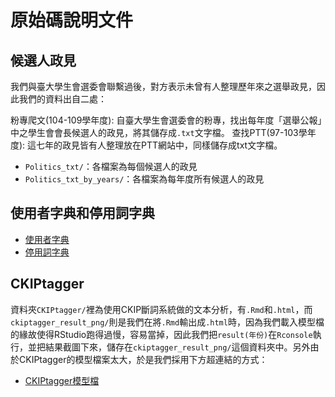 # 原始碼說明文件
## 候選人政見
我們與臺大學生會選委會聯繫過後，對方表示未曾有人整理歷年來之選舉政見，因此我們的資料出自二處：

   粉專爬文(104-109學年度): 自臺大學生會選委會的粉專，找出每年度「選舉公報」中之學生會會長候選人的政見，將其儲存成`.txt`文字檔。
   查找PTT(97-103學年度): 這七年的政見皆有人整理放在PTT網站中，同樣儲存成txt文字檔。
   - `Politics_txt/`：各檔案為每個候選人的政見
   - `Politics_txt_by_years/`：各檔案為每年度所有候選人的政見
## 使用者字典和停用詞字典
- [使用者字典](./user_dict.txt)
- [停用詞字典](./stop_word.txt)
## CKIPtagger
資料夾`CKIPtagger/`裡為使用CKIP斷詞系統做的文本分析，有`.Rmd`和`.html`，而`ckiptagger_result_png/`則是我們在將`.Rmd`輸出成`.html`時，因為我們載入模型檔的緣故使得RStudio跑得過慢，容易當掉，因此我們把`result(年份)`在`Rconsole`執行，並把結果截圖下來，儲存在`ckiptagger_result_png/`這個資料夾中。另外由於CKIPtagger的模型檔案太大，於是我們採用下方超連結的方式：
- [CKIPtagger模型檔](https://drive.google.com/drive/folders/105IKCb88evUyLKlLondvDBoh7Dy_I1tm)